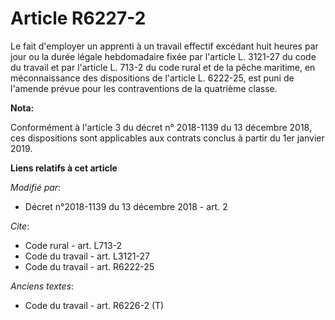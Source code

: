 # Article R6227-2

Le fait d'employer un apprenti à un travail effectif excédant huit heures par jour ou la durée légale hebdomadaire fixée par
l'article L. 3121-27 du code du travail et par l'article L. 713-2 du code rural et de la pêche maritime, en méconnaissance
des dispositions de l'article L. 6222-25, est puni de l'amende prévue pour les contraventions de la quatrième classe.

**Nota:**

Conformément à l'article 3 du décret n° 2018-1139 du 13 décembre 2018, ces dispositions sont applicables aux contrats conclus
à partir du 1er janvier 2019.

**Liens relatifs à cet article**

_Modifié par_:

  - Décret n°2018-1139 du 13 décembre 2018 - art. 2

_Cite_:

  - Code rural - art. L713-2
  - Code du travail - art. L3121-27
  - Code du travail - art. R6222-25

_Anciens textes_:

  - Code du travail - art. R6226-2 (T)
